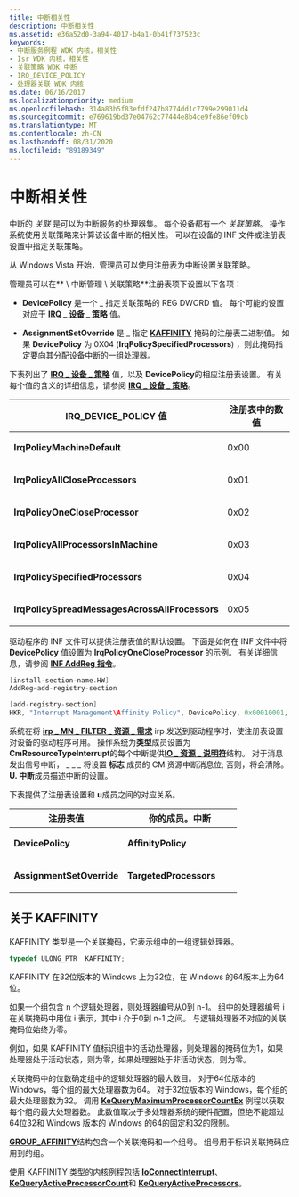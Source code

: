 ```yaml
---
title: 中断相关性
description: 中断相关性
ms.assetid: e36a52d0-3a94-4017-b4a1-0b41f737523c
keywords:
- 中断服务例程 WDK 内核，相关性
- Isr WDK 内核，相关性
- 关联策略 WDK 中断
- IRQ_DEVICE_POLICY
- 处理器关联 WDK 内核
ms.date: 06/16/2017
ms.localizationpriority: medium
ms.openlocfilehash: 314a83b5f83efdf247b8774dd1c7799e299011d4
ms.sourcegitcommit: e769619bd37e04762c77444e8b4ce9fe86ef09cb
ms.translationtype: MT
ms.contentlocale: zh-CN
ms.lasthandoff: 08/31/2020
ms.locfileid: "89189349"
---
```

# <a name="interrupt-affinity"></a>中断相关性


中断的 *关联* 是可以为中断服务的处理器集。 每个设备都有一个 *关联策略*。 操作系统使用关联策略来计算该设备中断的相关性。 可以在设备的 INF 文件或注册表设置中指定关联策略。

从 Windows Vista 开始，管理员可以使用注册表为中断设置关联策略。

管理员可以在** \\ 中断管理 \\ 关联策略**注册表项下设置以下各项：

-   **DevicePolicy** 是一个 \_ 指定关联策略的 REG DWORD 值。 每个可能的设置对应于 [**IRQ \_ 设备 \_ 策略**](/windows-hardware/drivers/ddi/wdm/ne-wdm-_irq_device_policy) 值。


-   **AssignmentSetOverride** 是 \_ 指定 [**KAFFINITY**](#about-kaffinity) 掩码的注册表二进制值。 如果 **DevicePolicy** 为 0X04 (**IrqPolicySpecifiedProcessors**) ，则此掩码指定要向其分配设备中断的一组处理器。

下表列出了 [**IRQ \_ 设备 \_ 策略**](/windows-hardware/drivers/ddi/wdm/ne-wdm-_irq_device_policy) 值，以及 **DevicePolicy**的相应注册表设置。 有关每个值的含义的详细信息，请参阅 [**IRQ \_ 设备 \_ 策略**](/windows-hardware/drivers/ddi/wdm/ne-wdm-_irq_device_policy)。

<table>
<colgroup>
<col width="50%" />
<col width="50%" />
</colgroup>
<thead>
<tr class="header">
<th>IRQ_DEVICE_POLICY 值</th>
<th>注册表中的数值</th>
</tr>
</thead>
<tbody>
<tr class="odd">
<td><p><strong>IrqPolicyMachineDefault</strong></p></td>
<td><p>0x00</p></td>
</tr>
<tr class="even">
<td><p><strong>IrqPolicyAllCloseProcessors</strong></p></td>
<td><p>0x01</p></td>
</tr>
<tr class="odd">
<td><p><strong>IrqPolicyOneCloseProcessor</strong></p></td>
<td><p>0x02</p></td>
</tr>
<tr class="even">
<td><p><strong>IrqPolicyAllProcessorsInMachine</strong></p></td>
<td><p>0x03</p></td>
</tr>
<tr class="odd">
<td><p><strong>IrqPolicySpecifiedProcessors</strong></p></td>
<td><p>0x04</p></td>
</tr>
<tr class="even">
<td><p><strong>IrqPolicySpreadMessagesAcrossAllProcessors</strong></p></td>
<td><p>0x05</p></td>
</tr>
</tbody>
</table>

 

驱动程序的 INF 文件可以提供注册表值的默认设置。 下面是如何在 INF 文件中将 **DevicePolicy** 值设置为 **IrqPolicyOneCloseProcessor** 的示例。 有关详细信息，请参阅 [**INF AddReg 指令**](../install/inf-addreg-directive.md)。

```cpp
[install-section-name.HW]
AddReg=add-registry-section 

[add-registry-section]
HKR, "Interrupt Management\Affinity Policy", DevicePolicy, 0x00010001, 2
```

系统在将 [**irp \_ MN \_ FILTER \_ 资源 \_ 需求**](./irp-mn-filter-resource-requirements.md) irp 发送到驱动程序时，使注册表设置对设备的驱动程序可用。 操作系统为**类型**成员设置为**CmResourceTypeInterrupt**的每个中断提供[**IO \_ 资源 \_ 说明符**](/windows-hardware/drivers/ddi/wdm/ns-wdm-_io_resource_descriptor)结构。 对于消息发出信号中断， \_ \_ \_ 将设置 **标志** 成员的 CM 资源中断消息位; 否则，将会清除。 **U. 中断**成员描述中断的设置。

下表提供了注册表设置和 **u**成员之间的对应关系。

<table>
<colgroup>
<col width="50%" />
<col width="50%" />
</colgroup>
<thead>
<tr class="header">
<th>注册表值</th>
<th>你的成员。中断</th>
</tr>
</thead>
<tbody>
<tr class="odd">
<td><p><strong>DevicePolicy</strong></p></td>
<td><p><strong>AffinityPolicy</strong></p></td>
</tr>
<tr class="even">
<td><p><strong>AssignmentSetOverride</strong></p></td>
<td><p><strong>TargetedProcessors</strong></p></td>
</tr>
</tbody>
</table>

## <a name="about-kaffinity"></a>关于 KAFFINITY

KAFFINITY 类型是一个关联掩码，它表示组中的一组逻辑处理器。

```cpp
typedef ULONG_PTR  KAFFINITY;
```

KAFFINITY 在32位版本的 Windows 上为32位，在 Windows 的64版本上为64位。

如果一个组包含 n 个逻辑处理器，则处理器编号从0到 n-1。 组中的处理器编号 i 在关联掩码中用位 i 表示，其中 i 介于0到 n-1 之间。 与逻辑处理器不对应的关联掩码位始终为零。

例如，如果 KAFFINITY 值标识组中的活动处理器，则处理器的掩码位为1，如果处理器处于活动状态，则为零，如果处理器处于非活动状态，则为零。

关联掩码中的位数确定组中的逻辑处理器的最大数目。 对于64位版本的 Windows，每个组的最大处理器数为64。 对于32位版本的 Windows，每个组的最大处理器数为32。 调用 [**KeQueryMaximumProcessorCountEx**](/windows-hardware/drivers/ddi/ntddk/nf-ntddk-kequerymaximumprocessorcountex) 例程以获取每个组的最大处理器数。 此数值取决于多处理器系统的硬件配置，但绝不能超过64位32和 Windows 版本的 Windows 的64的固定和32的限制。

[**GROUP_AFFINITY**](/windows-hardware/drivers/ddi/miniport/ns-miniport-_group_affinity)结构包含一个关联掩码和一个组号。 组号用于标识关联掩码应用到的组。

使用 KAFFINITY 类型的内核例程包括 [**IoConnectInterrupt**](/windows-hardware/drivers/ddi/wdm/nf-wdm-ioconnectinterrupt)、 [**KeQueryActiveProcessorCount**](/windows-hardware/drivers/ddi/ntddk/nf-ntddk-kequeryactiveprocessorcount)和 [**KeQueryActiveProcessors**](/windows-hardware/drivers/ddi/ntddk/nf-ntddk-kequeryactiveprocessors)。 

 

 

